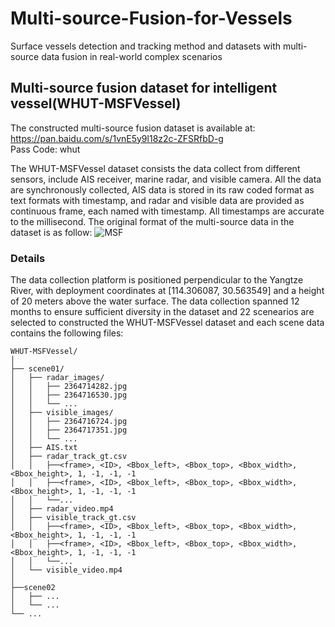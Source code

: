 # Multi-source-Fusion-for-Vessels
Surface vessels detection and tracking method and datasets with multi-source data fusion in real-world complex scenarios
## Multi-source fusion dataset for intelligent vessel(WHUT-MSFVessel)
The constructed multi-source fusion dataset is available at:  https://pan.baidu.com/s/1vnE5y9l18z2c-ZFSRfbD-g   
Pass Code: whut

The WHUT-MSFVessel dataset consists the data collect from different sensors, include AIS receiver, marine radar, and visible camera. All the data are synchronously collected, AIS data is stored in its raw coded format as text formats with timestamp, and radar and visible data are provided as continuous frame, each named with timestamp. All timestamps are accurate to the millisecond. The original format of the multi-source data in the dataset is as follow: 
![MSF](https://github.com/user-attachments/assets/e5e8022b-8cbd-4df7-8d48-62a885676850)
### Details
The data collection platform is positioned perpendicular to the Yangtze River, with deployment coordinates at [114.306087, 30.563549] and a height of 20 meters above the water surface. The data collection spanned 12 months to ensure sufficient diversity in the dataset and 22 scenearios are selected to constructed the WHUT-MSFVessel dataset and each scene data contains the following files:
```  
WHUT-MSFVessel/  
│  
├── scene01/
│   ├── radar_images/
│   │   ├── 2364714282.jpg
│   │   ├── 2364716530.jpg  
│   │   └── ...
│   ├── visible_images/
│   │   ├── 2364716724.jpg
│   │   ├── 2364717351.jpg  
│   │   └── ...
│   ├── AIS.txt 
│   ├── radar_track_gt.csv
│   │   ├──<frame>, <ID>, <Bbox_left>, <Bbox_top>, <Bbox_width>, <Bbox_height>, 1, -1, -1, -1
│   │   ├──<frame>, <ID>, <Bbox_left>, <Bbox_top>, <Bbox_width>, <Bbox_height>, 1, -1, -1, -1
│   │   └──...
│   ├── radar_video.mp4  
│   ├── visible_track_gt.csv
│   │   ├──<frame>, <ID>, <Bbox_left>, <Bbox_top>, <Bbox_width>, <Bbox_height>, 1, -1, -1, -1
│   │   ├──<frame>, <ID>, <Bbox_left>, <Bbox_top>, <Bbox_width>, <Bbox_height>, 1, -1, -1, -1
│   │   └──...
│   └── visible_video.mp4  
│  
├──scene02
│   ├── ...
│   └── ...
└── ...
```  
